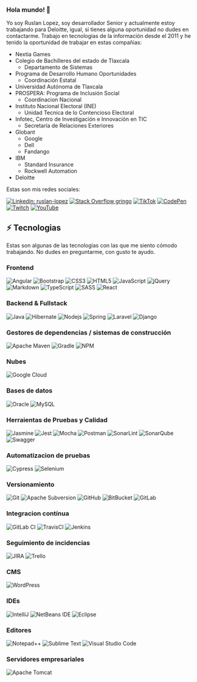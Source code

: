 ### Hola mundo! 🤖

Yo soy Ruslan Lopez, soy desarrollador Senior y actualmente estoy trabajando para Deloitte, igual, si tienes alguna oportunidad no dudes en contactarme.
Trabajo en tecnologias de la información desde el 2011 y he tenido la oportunidad de trabajar en estas compañias:

* Nextia Games
* Colegio de Bachilleres del estado de Tlaxcala
  * Departamento de Sistemas
* Programa de Desarrollo Humano Oportunidades
  * Coordinación Estatal
* Universidad Autónoma de Tlaxcala
* PROSPERA: Programa de Inclusión Social
  * Coordinacion Nacional
* Instituto Nacional Electoral (INE)
  * Unidad Tecnica de lo Contencioso Electoral
* Infotec, Centro de Investigación e Innovación en TIC
  * Secretaría de Relaciones Exteriores
* Globant
  * Google
  * Dell
  * Fandango
* IBM
  * Standard Insurance
  * Rockwell Automation
* Deloitte

Estas son mis redes sociales:

[![Linkedin: ruslan-lopez](https://img.shields.io/badge/-Linkedin-blue?style=badge&logo=Linkedin&logoColor=white&link=https://www.linkedin.com/in/ruslan-lopez/)](https://www.linkedin.com/in/ruslan-lopez/)
[![Stack Overflow gringo](https://img.shields.io/badge/-Stackoverflow-FE7A16?style=badge&logo=stack-overflow&logoColor=white&link=https://stackoverflow.com/users/6999690/ruslan-l%c3%b3pez)](https://stackoverflow.com/users/6999690/ruslan-l%c3%b3pez)
[![TikTok](https://img.shields.io/badge/TikTok-%23000000.svg?style=badge&logo=TikTok&logoColor=white&link=https://www.tiktok.com/@hombre_de_java)](https://www.tiktok.com/@hombre_de_java)
[![CodePen](https://img.shields.io/badge/Codepen-000000?style=badge&logo=codepen&logoColor=white&link=https://codepen.io/javatlacati)](https://codepen.io/javatlacati)
[![Twitch](https://img.shields.io/badge/Twitch-%239146FF.svg?style=badge&logo=Twitch&logoColor=white)](https://www.twitch.tv/hombredejava)
[![YouTube](https://img.shields.io/badge/YouTube-%23FF0000.svg?style=badge&logo=YouTube&logoColor=white)](https://www.youtube.com/@HombreDeJava)

## ⚡ Tecnologias

Estas son algunas de las tecnologias con las que me siento cómodo trabajando. No dudes en preguntarme, con gusto te ayudo.

### Frontend

![Angular](https://img.shields.io/badge/-Angular-DD0031?style=badge&logo=angular)
![Bootstrap](https://img.shields.io/badge/-Bootstrap-563D7C?style=badge&logo=bootstrap)
![CSS3](https://img.shields.io/badge/css3-%231572B6.svg?style=badge&logo=css3&logoColor=white)
![HTML5](https://img.shields.io/badge/-HTML5-E34F26?style=badge&logo=html5&logoColor=white)
![JavaScript](https://img.shields.io/badge/-JavaScript-black?style=badge&logo=javascript)
![jQuery](https://img.shields.io/badge/jquery-%230769AD.svg?style=badge&logo=jquery&logoColor=white)
![Markdown](https://img.shields.io/badge/markdown-%23000000.svg?style=badge&logo=markdown&logoColor=white)
![TypeScript](https://img.shields.io/badge/-TypeScript-007ACC?style=badge&logo=typescript&logoColor=white)
![SASS](https://img.shields.io/badge/SASS-hotpink.svg?style=badge&logo=SASS&logoColor=white)
![React](https://img.shields.io/badge/react-%2320232a.svg?style=for-the-badge&logo=react&logoColor=%2361DAFB)

### Backend & Fullstack

![Java](https://img.shields.io/badge/java-%23ED8B00.svg?style=badge&logo=openjdk&logoColor=white)
![Hibernate](https://img.shields.io/badge/Hibernate-59666C?style=badge&logo=Hibernate&logoColor=white)
![Nodejs](https://img.shields.io/badge/-Nodejs-339933?style=badge&logo=Node.js&logoColor=white)
![Spring](https://img.shields.io/badge/-Spring-6DB33F?style=badge&logo=spring&logoColor=white)
![Laravel](https://img.shields.io/badge/laravel-%23FF2D20.svg?style=for-the-badge&logo=laravel&logoColor=white)
![Django](https://img.shields.io/badge/django-%23092E20.svg?style=for-the-badge&logo=django&logoColor=white)

### Gestores de dependencias / sistemas de construcción

![Apache Maven](https://img.shields.io/badge/Apache%20Maven-C71A36?style=badge&logo=Apache%20Maven&logoColor=white)
![Gradle](https://img.shields.io/badge/Gradle-02303A.svg?style=badge&logo=Gradle&logoColor=white)
![NPM](https://img.shields.io/badge/NPM-%23CB3837.svg?style=badge&logo=npm&logoColor=white)


### Nubes

![Google Cloud](https://img.shields.io/badge/Google%20Cloud-4285F4?style=badge&logo=google-cloud&logoColor=white)

### Bases de datos
![Oracle](https://img.shields.io/badge/Oracle-F80000?style=badge&logo=oracle&logoColor=white)
![MySQL](https://img.shields.io/badge/mysql-%2300f.svg?style=badge&logo=mysql&logoColor=white)

### Herraientas de Pruebas y Calidad

![Jasmine](https://img.shields.io/badge/-Jasmine-%238A4182?style=badge&logo=Jasmine&logoColor=white)
![Jest](https://img.shields.io/badge/-jest-%23C21325?style=badge&logo=jest&logoColor=white)
![Mocha](https://img.shields.io/badge/-mocha-%238D6748?style=badge&logo=mocha&logoColor=white)
![Postman](https://img.shields.io/badge/Postman-FF6C37?style=badge&logo=postman&logoColor=white)
![SonarLint](https://img.shields.io/badge/SonarLint-CB2029?style=badge&logo=SONARLINT&logoColor=white)
![SonarQube](https://img.shields.io/badge/SonarQube-black?style=badge&logo=sonarqube&logoColor=4E9BCD)
![Swagger](https://img.shields.io/badge/-Swagger-%23Clojure?style=badge&logo=swagger&logoColor=white)

### Automatizacion de pruebas
![Cypress](https://img.shields.io/badge/-cypress-%23E5E5E5?style=badge&logo=cypress&logoColor=058a5e)
![Selenium](https://img.shields.io/badge/-selenium-%43B02A?style=badge&logo=selenium&logoColor=white)

### Versionamiento

![Git](https://img.shields.io/badge/-Git-black?style=badge&logo=git)
![Apache Subversion](https://img.shields.io/badge/subversion-%23809CC9.svg?style=badge&logo=subversion&logoColor=white)
![GitHub](https://img.shields.io/badge/-GitHub-181717?style=badge&logo=github)
![BitBucket](https://img.shields.io/badge/-BitBucket-darkblue?style=badge&logo=bitbucket)
![GitLab](https://img.shields.io/badge/gitlab-%23181717.svg?style=badge&logo=gitlab&logoColor=white)

### Integracion contínua

![GitLab CI](https://img.shields.io/badge/gitlab%20ci-%23181717.svg?style=badge&logo=gitlab&logoColor=white)
![TravisCI](https://img.shields.io/badge/travis%20ci-%232B2F33.svg?style=badge&logo=travis&logoColor=white)
![Jenkins](https://img.shields.io/badge/jenkins-%232C5263.svg?style=badge&logo=jenkins&logoColor=white)

### Seguimiento de incidencias

![JIRA](https://img.shields.io/badge/-JIRA-0052CC?style=badge&logo=jira)
![Trello](https://img.shields.io/badge/Trello-%23026AA7.svg?style=badge&logo=Trello&logoColor=white)

### CMS

![WordPress](https://img.shields.io/badge/WordPress-%23117AC9.svg?style=badge&logo=WordPress&logoColor=white)

### IDEs

![IntelliJ](https://img.shields.io/badge/-IntelliJ%20IDEA-black?style=badge&logo=intellij-idea&logoColor=white)
![NetBeans IDE](https://img.shields.io/badge/NetBeansIDE-1B6AC6.svg?style=badge&logo=apache-netbeans-ide&logoColor=white)
![Eclipse](https://img.shields.io/badge/Eclipse-FE7A16.svg?style=badge&logo=Eclipse&logoColor=white)

### Editores

![Notepad++](https://img.shields.io/badge/Notepad++-90E59A.svg?style=badge&logo=notepad%2b%2b&logoColor=black)
![Sublime Text](https://img.shields.io/badge/sublime_text-%23575757.svg?style=badge&logo=sublime-text&logoColor=important)
![Visual Studio Code](https://img.shields.io/badge/Visual%20Studio%20Code-0078d7.svg?style=badge&logo=visual-studio-code&logoColor=white)

### Servidores empresariales

![Apache Tomcat](https://img.shields.io/badge/apache%20tomcat-%23F8DC75.svg?style=badge&logo=apache-tomcat&logoColor=black)

[//]: # (### Aplicaciones que he creado)

[//]: # ()
[//]: # (![Play Store]&#40;https://img.shields.io/badge/Google_Play-414141?style=for-the-badge&logo=google-play&logoColor=white&#41;)

<!--
**javatlacati/javatlacati** is a ✨ _special_ ✨ repository because its `README.md` (this file) appears on your GitHub profile.

Here are some ideas to get you started:

- 🔭 I’m currently working on ...
- 🌱 I’m currently learning ...
- 👯 I’m looking to collaborate on ...
- 🤔 I’m looking for help with ...
- 💬 Ask me about ...
- 📫 How to reach me: ...
- 😄 Pronouns: ...
- ⚡ Fun fact: ...
-->
